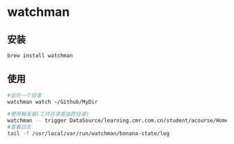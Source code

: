 # watchman

## 安装

```bash
brew install watchman
```

## 使用

```bash
#监听一个目录
watchman watch ~/Github/MyDir
```

```bash
#使用触发器(工作目录是监控目录)
watchman -- trigger DataSource/learning.cmr.com.cn/student/acourse/HomeworkCenter 'ex-trigger' -- ruby ../extractor.rb
#查看日志
tail -f /usr/local/var/run/watchman/bonana-state/log
```


